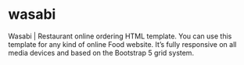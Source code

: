 # wasabi
Wasabi | Restaurant online ordering HTML template. You can use this template for any kind of online Food website. It’s fully responsive on all media devices and based on the Bootstrap 5 grid system.
